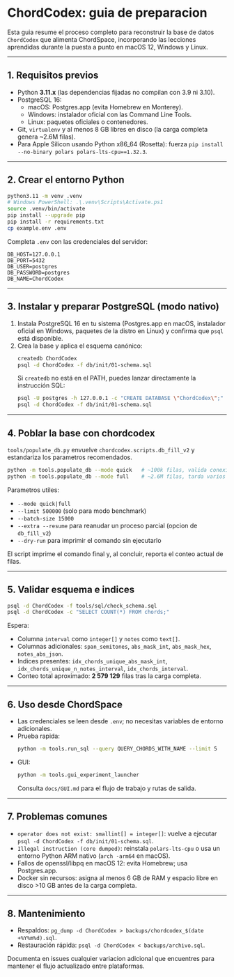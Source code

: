 # ChordCodex: guia de preparacion

Esta guia resume el proceso completo para reconstruir la base de datos `ChordCodex` que alimenta ChordSpace, incorporando las lecciones aprendidas durante la puesta a punto en macOS 12, Windows y Linux.

---

## 1. Requisitos previos
- Python **3.11.x** (las dependencias fijadas no compilan con 3.9 ni 3.10).
- PostgreSQL 16:
  - macOS: Postgres.app (evita Homebrew en Monterey).
  - Windows: instalador oficial con las Command Line Tools.
  - Linux: paquetes oficiales o contenedores.
- Git, `virtualenv` y al menos 8 GB libres en disco (la carga completa genera ~2.6M filas).
- Para Apple Silicon usando Python x86_64 (Rosetta): fuerza `pip install --no-binary polars polars-lts-cpu==1.32.3`.

---

## 2. Crear el entorno Python
```bash
python3.11 -m venv .venv
# Windows PowerShell: .\.venv\Scripts\Activate.ps1
source .venv/bin/activate
pip install --upgrade pip
pip install -r requirements.txt
cp example.env .env
```
Completa `.env` con las credenciales del servidor:
```
DB_HOST=127.0.0.1
DB_PORT=5432
DB_USER=postgres
DB_PASSWORD=postgres
DB_NAME=ChordCodex
```

---

## 3. Instalar y preparar PostgreSQL (modo nativo)
1. Instala PostgreSQL 16 en tu sistema (Postgres.app en macOS, instalador oficial en Windows, paquetes de la distro en Linux) y confirma que `psql` está disponible.
2. Crea la base y aplica el esquema canónico:
   ```bash
   createdb ChordCodex
   psql -d ChordCodex -f db/init/01-schema.sql
   ```
   Si `createdb` no está en el PATH, puedes lanzar directamente la instrucción SQL:
   ```bash
   psql -U postgres -h 127.0.0.1 -c "CREATE DATABASE \"ChordCodex\";"
   psql -d ChordCodex -f db/init/01-schema.sql
   ```

---

## 4. Poblar la base con chordcodex
`tools/populate_db.py` envuelve `chordcodex.scripts.db_fill_v2` y estandariza los parametros recomendados.

```bash
python -m tools.populate_db --mode quick   # ~100k filas, valida conexion y esquema
python -m tools.populate_db --mode full    # ~2.6M filas, tarda varios minutos
```

Parametros utiles:
- `--mode quick|full`
- `--limit 500000` (solo para modo benchmark)
- `--batch-size 15000`
- `--extra --resume` para reanudar un proceso parcial (opcion de `db_fill_v2`)
- `--dry-run` para imprimir el comando sin ejecutarlo

El script imprime el comando final y, al concluir, reporta el conteo actual de filas.

---

## 5. Validar esquema e indices
```bash
psql -d ChordCodex -f tools/sql/check_schema.sql
psql -d ChordCodex -c "SELECT COUNT(*) FROM chords;"
```

Espera:
- Columna `interval` como `integer[]` y `notes` como `text[]`.
- Columnas adicionales: `span_semitones`, `abs_mask_int`, `abs_mask_hex`, `notes_abs_json`.
- Indices presentes: `idx_chords_unique_abs_mask_int`, `idx_chords_unique_n_notes_interval`, `idx_chords_interval`.
- Conteo total aproximado: **2 579 129** filas tras la carga completa.

---

## 6. Uso desde ChordSpace
- Las credenciales se leen desde `.env`; no necesitas variables de entorno adicionales.
- Prueba rapida:
  ```bash
  python -m tools.run_sql --query QUERY_CHORDS_WITH_NAME --limit 5
  ```
- GUI:
  ```bash
  python -m tools.gui_experiment_launcher
  ```
  Consulta `docs/GUI.md` para el flujo de trabajo y rutas de salida.

---

## 7. Problemas comunes
- `operator does not exist: smallint[] = integer[]`: vuelve a ejecutar `psql -d ChordCodex -f db/init/01-schema.sql`.
- `Illegal instruction (core dumped)`: reinstala `polars-lts-cpu` o usa un entorno Python ARM nativo (`arch -arm64` en macOS).
- Fallos de openssl/libpq en macOS 12: evita Homebrew; usa Postgres.app.
- Docker sin recursos: asigna al menos 6 GB de RAM y espacio libre en disco >10 GB antes de la carga completa.

---

## 8. Mantenimiento
- Respaldos: `pg_dump -d ChordCodex > backups/chordcodex_$(date +%Y%m%d).sql`.
- Restauración rápida: `psql -d ChordCodex < backups/archivo.sql`.

Documenta en issues cualquier variacion adicional que encuentres para mantener el flujo actualizado entre plataformas.
